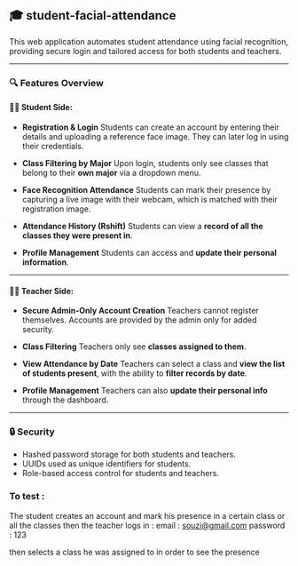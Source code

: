 ## 🎓 student-facial-attendance
This web application automates student attendance using facial recognition, providing secure login and tailored access for both students and teachers.

---

### 🔍 Features Overview

#### 👨‍🎓 Student Side:

* **Registration & Login**
  Students can create an account by entering their details and uploading a reference face image. They can later log in using their credentials.

* **Class Filtering by Major**
  Upon login, students only see classes that belong to their **own major** via a dropdown menu.

* **Face Recognition Attendance**
  Students can mark their presence by capturing a live image with their webcam, which is matched with their registration image.

* **Attendance History (Rshift)**
  Students can view a **record of all the classes they were present in**.

* **Profile Management**
  Students can access and **update their personal information**.

---

#### 👩‍🏫 Teacher Side:

* **Secure Admin-Only Account Creation**
  Teachers cannot register themselves. Accounts are provided by the admin only for added security.

* **Class Filtering**
  Teachers only see **classes assigned to them**.

* **View Attendance by Date**
  Teachers can select a class and **view the list of students present**, with the ability to **filter records by date**.

* **Profile Management**
  Teachers can also **update their personal info** through the dashboard.

---

### 🔒 Security

* Hashed password storage for both students and teachers.
* UUIDs used as unique identifiers for students.
* Role-based access control for students and teachers.

### To test :

The student creates an account and mark his presence in a certain class or all the classes then the teacher logs in :
email : souzi@gmail.com 
password :  123

then selects a class he was assigned to in order to see the presence
